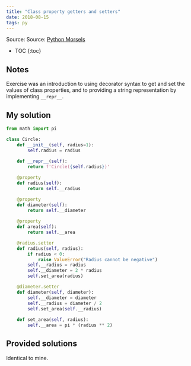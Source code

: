 ```yaml
---
title: "Class property getters and setters"
date: 2018-08-15
tags: py
---
```


Source: Source: [Python Morsels](https://www.pythonmorsels.com/)

* TOC
{:toc}

## Notes

Exercise was an introduction to using decorator syntax to
get and set the values of class properties, and to providing
a string representation by implementing `__repr__`.


## My solution

```py
from math import pi

class Circle:
    def __init__(self, radius=1):
        self.radius = radius
        
    def __repr__(self):
        return f'Circle({self.radius})'

    @property
    def radius(self):
        return self.__radius

    @property
    def diameter(self):
        return self.__diameter
    
    @property
    def area(self):
        return self.__area

    @radius.setter
    def radius(self, radius):
        if radius < 0:
            raise ValueError("Radius cannot be negative")
        self.__radius = radius
        self.__diameter = 2 * radius
        self.set_area(radius)

    @diameter.setter
    def diameter(self, diameter):
        self.__diameter = diameter
        self.__radius = diameter / 2
        self.set_area(self.__radius)
        
    def set_area(self, radius):
        self.__area = pi * (radius ** 2)
```


## Provided solutions

Identical to mine.
